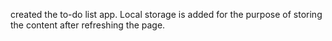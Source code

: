 created the to-do list app. Local storage is added for the purpose of storing the content after refreshing the page.
